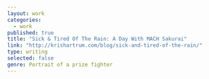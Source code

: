 ```yaml
---
layout: work
categories: 
  - work
published: true
title: "Sick & Tired Of The Rain: A Day With MACH Sakurai"
link: "http://krishartrum.com/blog/sick-and-tired-of-the-rain/"
type: writing
selected: false
genre: Portrait of a prize fighter
---
```


